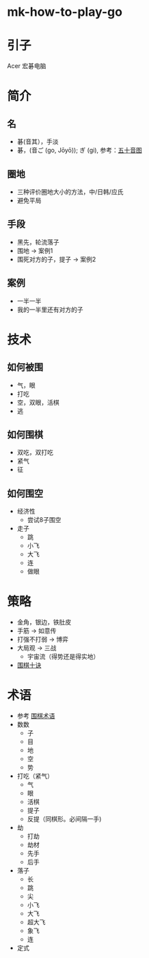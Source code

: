 # mk-how-to-play-go

# 引子
Acer 宏碁电脑

# 简介

## 名
- 碁(音其），手淡
- 碁，(音ご (go, Jōyō)); ぎ (gi),
参考：[五十音图](https://zh.wikibooks.org/wiki/%E6%97%A5%E8%AF%AD/%E5%81%87%E5%90%8D)

## 圈地
- 三种评价圈地大小的方法，中/日韩/应氏
- 避免平局

## 手段
- 黑先，轮流落子
- 围地 -> 案例1
- 围死对方的子，提子 -> 案例2

## 案例
- 一半一半
- 我的一半里还有对方的子

# 技术

## 如何被围
- 气，眼
- 打吃
- 空，双眼，活棋
- 逃

## 如何围棋
- 双吃，双打吃
- 紧气
- 征

## 如何围空 
- 经济性
  - 尝试8子围空
- 走子
  - 跳
  - 小飞
  - 大飞
  - 连
  - 做眼

# 策略

- 金角，银边，铁肚皮
- 手筋 -> 如意传
- 打强不打弱 -> 博弈
- 大局观 -> 三战
  - 宇宙流（得势还是得实地）
- [围棋十诀](https://zh.wikipedia.org/zh-cn/%E5%9B%B4%E6%A3%8B%E5%8D%81%E8%AF%80)

# 术语
- 参考 [围棋术语](https://zh.wikipedia.org/zh-cn/%E5%9B%B4%E6%A3%8B%E6%9C%AF%E8%AF%AD)
- 数数
  - 子
  - 目
  - 地
  - 空
  - 势
- 打吃（紧气）
  - 气
  - 眼
  - 活棋
  - 提子
  - 反提（同棋形。必间隔一手)
- 劫
  - 打劫
  - 劫材
  - 先手
  - 后手  
- 落子
  - 长
  - 跳
  - 尖
  - 小飞
  - 大飞
  - 超大飞
  - 象飞
  - 连
- 定式




